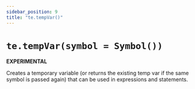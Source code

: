 ```yaml
---
sidebar_position: 9
title: "te.tempVar()"
---
```


# `te.tempVar(symbol = Symbol())`

**EXPERIMENTAL**

Creates a temporary variable (or returns the existing temp var if the same
symbol is passed again) that can be used in expressions and statements.
